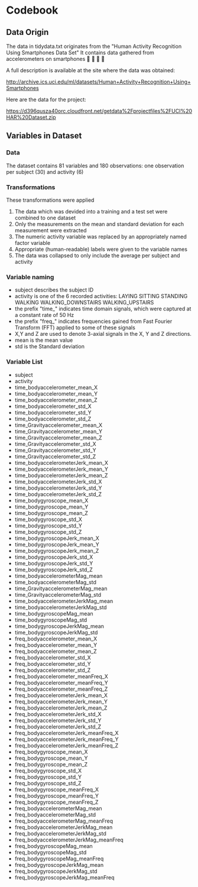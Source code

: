 # Codebook
## Data Origin
The data in tidydata.txt originates from the "Human Activity Recognition Using Smartphones Data Set"
It contains data gathered from accelerometers on smartphones :running_shirt_with_sash: :running_shirt_with_sash: :running_shirt_with_sash: :running_shirt_with_sash:

A full description is available at the site where the data was obtained:

http://archive.ics.uci.edu/ml/datasets/Human+Activity+Recognition+Using+Smartphones

Here are the data for the project:

https://d396qusza40orc.cloudfront.net/getdata%2Fprojectfiles%2FUCI%20HAR%20Dataset.zip

## Variables in Dataset

### Data
The dataset contains 81 variables and 180 observations: one observation per subject (30) and activity (6)

### Transformations
These transformations were applied
1. The data which was devided into a training and a test set were combined to one dataset
2. Only the measurements on the mean and standard deviation for each measurement were extracted
3. The numeric activity variable was replaced by an appropriately named factor variable
4. Appropriate (human-readable) labels were given to the variable names
5. The data was collapsed to only include the average per subject and activity

### Variable naming

* subject describes the subject ID
* activity is one of the 6 recorded activities: LAYING SITTING STANDING WALKING WALKING_DOWNSTAIRS WALKING_UPSTAIRS
* the prefix "time_" indicates time domain signals, which were captured at a constant rate of 50 Hz
* the prefix "freq_" indicates frequencies gained from Fast Fourier Transform (FFT) applied to some of these signals
* X,Y and Z are used to denote 3-axial signals in the X, Y and Z directions.
* mean is the mean value
* std is the Standard deviation 

### Variable List

* subject
* activity
* time_bodyaccelerometer_mean_X
* time_bodyaccelerometer_mean_Y
* time_bodyaccelerometer_mean_Z
* time_bodyaccelerometer_std_X
* time_bodyaccelerometer_std_Y
* time_bodyaccelerometer_std_Z
* time_Gravityaccelerometer_mean_X
* time_Gravityaccelerometer_mean_Y
* time_Gravityaccelerometer_mean_Z
* time_Gravityaccelerometer_std_X
* time_Gravityaccelerometer_std_Y
* time_Gravityaccelerometer_std_Z
* time_bodyaccelerometerJerk_mean_X
* time_bodyaccelerometerJerk_mean_Y
* time_bodyaccelerometerJerk_mean_Z
* time_bodyaccelerometerJerk_std_X
* time_bodyaccelerometerJerk_std_Y
* time_bodyaccelerometerJerk_std_Z
* time_bodygyroscope_mean_X
* time_bodygyroscope_mean_Y
* time_bodygyroscope_mean_Z
* time_bodygyroscope_std_X
* time_bodygyroscope_std_Y
* time_bodygyroscope_std_Z
* time_bodygyroscopeJerk_mean_X
* time_bodygyroscopeJerk_mean_Y
* time_bodygyroscopeJerk_mean_Z
* time_bodygyroscopeJerk_std_X
* time_bodygyroscopeJerk_std_Y
* time_bodygyroscopeJerk_std_Z
* time_bodyaccelerometerMag_mean
* time_bodyaccelerometerMag_std
* time_GravityaccelerometerMag_mean
* time_GravityaccelerometerMag_std
* time_bodyaccelerometerJerkMag_mean
* time_bodyaccelerometerJerkMag_std
* time_bodygyroscopeMag_mean
* time_bodygyroscopeMag_std
* time_bodygyroscopeJerkMag_mean
* time_bodygyroscopeJerkMag_std
* freq_bodyaccelerometer_mean_X
* freq_bodyaccelerometer_mean_Y
* freq_bodyaccelerometer_mean_Z
* freq_bodyaccelerometer_std_X
* freq_bodyaccelerometer_std_Y
* freq_bodyaccelerometer_std_Z
* freq_bodyaccelerometer_meanFreq_X
* freq_bodyaccelerometer_meanFreq_Y
* freq_bodyaccelerometer_meanFreq_Z
* freq_bodyaccelerometerJerk_mean_X
* freq_bodyaccelerometerJerk_mean_Y
* freq_bodyaccelerometerJerk_mean_Z
* freq_bodyaccelerometerJerk_std_X
* freq_bodyaccelerometerJerk_std_Y
* freq_bodyaccelerometerJerk_std_Z
* freq_bodyaccelerometerJerk_meanFreq_X
* freq_bodyaccelerometerJerk_meanFreq_Y
* freq_bodyaccelerometerJerk_meanFreq_Z
* freq_bodygyroscope_mean_X
* freq_bodygyroscope_mean_Y
* freq_bodygyroscope_mean_Z
* freq_bodygyroscope_std_X
* freq_bodygyroscope_std_Y
* freq_bodygyroscope_std_Z
* freq_bodygyroscope_meanFreq_X
* freq_bodygyroscope_meanFreq_Y
* freq_bodygyroscope_meanFreq_Z
* freq_bodyaccelerometerMag_mean
* freq_bodyaccelerometerMag_std
* freq_bodyaccelerometerMag_meanFreq
* freq_bodyaccelerometerJerkMag_mean
* freq_bodyaccelerometerJerkMag_std
* freq_bodyaccelerometerJerkMag_meanFreq
* freq_bodygyroscopeMag_mean
* freq_bodygyroscopeMag_std
* freq_bodygyroscopeMag_meanFreq
* freq_bodygyroscopeJerkMag_mean
* freq_bodygyroscopeJerkMag_std
* freq_bodygyroscopeJerkMag_meanFreq


